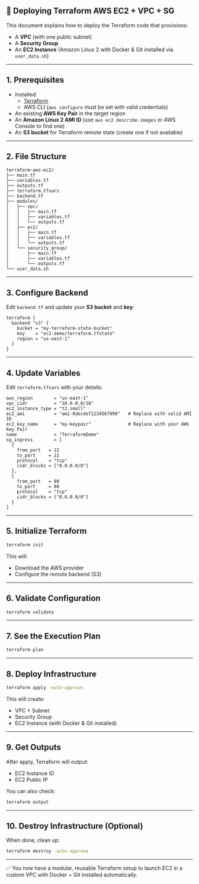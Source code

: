 ## 🚀 Deploying Terraform AWS EC2 + VPC + SG

This document explains how to deploy the Terraform code that provisions:

- A **VPC** (with one public subnet)  
- A **Security Group**  
- An **EC2 Instance** (Amazon Linux 2 with Docker & Git installed via `user_data.sh`)  

---

## **1. Prerequisites**

- Installed:
  - [Terraform](https://developer.hashicorp.com/terraform/downloads)
  - AWS CLI (`aws configure` must be set with valid credentials)  
- An existing **AWS Key Pair** in the target region  
- An **Amazon Linux 2 AMI ID** (use `aws ec2 describe-images` or AWS Console to find one)  
- An **S3 bucket** for Terraform remote state (create one if not available)

---

## **2. File Structure**

```
terraform-aws-ec2/
├── main.tf
├── variables.tf
├── outputs.tf
├── terraform.tfvars
├── backend.tf
├── modules/
│   ├── vpc/
│   │   ├── main.tf
│   │   ├── variables.tf
│   │   └── outputs.tf
│   ├── ec2/
│   │   ├── main.tf
│   │   ├── variables.tf
│   │   └── outputs.tf
│   └── security_group/
│       ├── main.tf
│       ├── variables.tf
│       └── outputs.tf
└── user_data.sh
```

---

## **3. Configure Backend**

Edit `backend.tf` and update your **S3 bucket** and **key**:

```hcl
terraform {
  backend "s3" {
    bucket = "my-terraform-state-bucket"
    key    = "ec2-demo/terraform.tfstate"
    region = "us-east-1"
  }
}
```

---

## **4. Update Variables**

Edit `terraform.tfvars` with your details:

```hcl
aws_region        = "us-east-1"
vpc_cidr          = "10.0.0.0/16"
ec2_instance_type = "t2.small"
ec2_ami           = "ami-0abcdef1234567890"   # Replace with valid AMI ID
ec2_key_name      = "my-keypair"              # Replace with your AWS Key Pair
name              = "TerraformDemo"
sg_ingress        = [
  {
    from_port   = 22
    to_port     = 22
    protocol    = "tcp"
    cidr_blocks = ["0.0.0.0/0"]
  },
  {
    from_port   = 80
    to_port     = 80
    protocol    = "tcp"
    cidr_blocks = ["0.0.0.0/0"]
  }
]
```

---

## **5. Initialize Terraform**

```sh
terraform init
```

This will:
- Download the AWS provider  
- Configure the remote backend (S3)  

---

## **6. Validate Configuration**

```sh
terraform validate
```

---

## **7. See the Execution Plan**

```sh
terraform plan
```

---

## **8. Deploy Infrastructure**

```sh
terraform apply -auto-approve
```

This will create:
- VPC + Subnet  
- Security Group  
- EC2 Instance (with Docker & Git installed)  

---

## **9. Get Outputs**

After apply, Terraform will output:

- EC2 Instance ID  
- EC2 Public IP  

You can also check:

```sh
terraform output
```

---

## **10. Destroy Infrastructure (Optional)**

When done, clean up:

```sh
terraform destroy -auto-approve
```

---

✅ You now have a modular, reusable Terraform setup to launch EC2 in a custom VPC with Docker + Git installed automatically.
